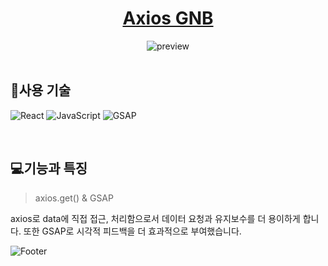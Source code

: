 <div align="center">
	<h1><a href="https://open-source5-two.vercel.app/">Axios GNB</a></h1>
	<img src="https://github.com/user-attachments/assets/1ae09047-d754-4661-8f14-4280d22404b2" alt="preview" />
</div>

<br/>

## 🧩사용 기술
![React](https://img.shields.io/badge/react-%2320232a.svg?style=flat-square&logo=react&logoColor=%2361DAFB)
![JavaScript](https://img.shields.io/badge/-JavaScript-dc8d2d?style=flat-square&logo=javascript&logoColor=ffffff)
![GSAP](https://img.shields.io/badge/GSAP-88CE02?style=flat-square&logo=greensock&logoColor=white&style=flat-square)

<br/>

## 💻기능과 특징
> axios.get() & GSAP

axios로 data에 직접 접근, 처리함으로서 데이터 요청과 유지보수를 더 용이하게 합니다. 또한 GSAP로 시각적 피드백을 더 효과적으로 부여했습니다.


![Footer](https://capsule-render.vercel.app/api?type=waving&color=5f6571&height=100&section=footer)